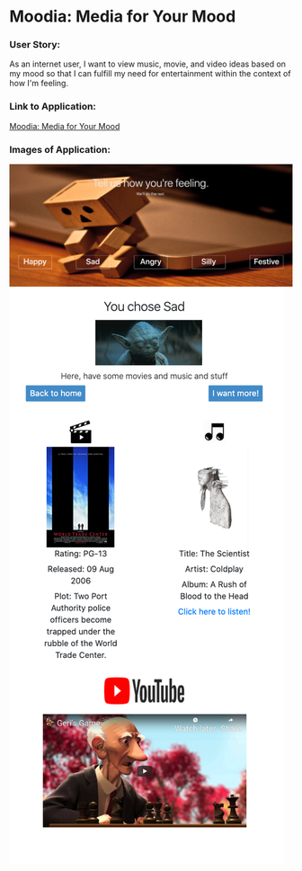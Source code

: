 # Moodia: Media for Your Mood

### User Story:
As an internet user, I want to view music, movie, and video ideas based on my mood so that I can fulfill my need for entertainment within the context of how I'm feeling. 

### Link to Application:
[Moodia: Media for Your Mood](https://shanscirg.github.io/Moodia/)

### Images of Application:
![screenshot2](/images/screenshot2.png)
![screenshot1](/images/screenshot1.png)


